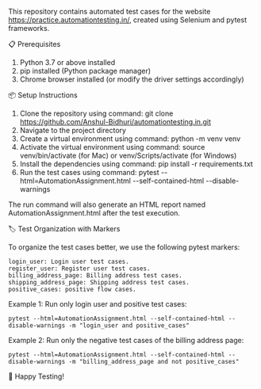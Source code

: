 This repository contains automated test cases for the website https://practice.automationtesting.in/,
created using Selenium and pytest frameworks.

📋 Prerequisites
1. Python 3.7 or above installed
2. pip installed (Python package manager)
3. Chrome browser installed (or modify the driver settings accordingly)

📦 Setup Instructions
1. Clone the repository using command: git clone https://github.com/Anshul-Bidhuri/automationtesting.in.git
2. Navigate to the project directory
3. Create a virtual environment using command: python -m venv venv
4. Activate the virtual environment using command: source venv/bin/activate (for Mac) or venv/Scripts/activate (for Windows)
5. Install the dependencies using command: pip install -r requirements.txt
6. Run the test cases using command: pytest --html=AutomationAssignment.html --self-contained-html --disable-warnings

The run command will also generate an HTML report named AutomationAssignment.html after the test execution.


🏷️ Test Organization with Markers

To organize the test cases better, we use the following pytest markers:

    login_user: Login user test cases.
    register_user: Register user test cases.
    billing_address_page: Billing address test cases.
    shipping_address_page: Shipping address test cases.
    positive_cases: positive flow cases.

Example 1: Run only login user and positive test cases:

    pytest --html=AutomationAssignment.html --self-contained-html --disable-warnings -m "login_user and positive_cases"

Example 2: Run only the negative test cases of the billing address page:

    pytest --html=AutomationAssignment.html --self-contained-html --disable-warnings -m "billing_address_page and not positive_cases"


🚀 Happy Testing!
